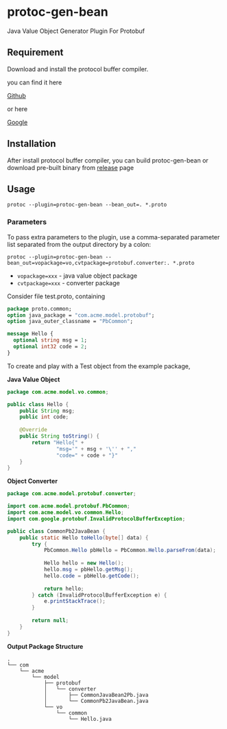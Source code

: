 # protoc-gen-bean

Java Value Object Generator Plugin For Protobuf

## Requirement

Download and install the protocol buffer compiler.

you can find it here

[Github](https://github.com/google/protobuf)

or here

[Google](https://developers.google.com/protocol-buffers/)

## Installation

After install protocol buffer compiler, you can build protoc-gen-bean or download pre-built binary from [release](https://github.com/master-g/protoc-gen-bean/releases) page

## Usage

    protoc --plugin=protoc-gen-bean --bean_out=. *.proto
    
### Parameters

To pass extra parameters to the plugin, use a comma-separated parameter list separated from the output directory by a colon:

    protoc --plugin=protoc-gen-bean --bean_out=vopackage=vo,cvtpackage=protobuf.converter:. *.proto
    
* `vopackage=xxx` - java value object package
* `cvtpackage=xxx` - converter package

Consider file test.proto, containing

```proto
package proto.common;
option java_package = "com.acme.model.protobuf";
option java_outer_classname = "PbCommon";

message Hello {
  optional string msg = 1;
  optional int32 code = 2;
}
```

To create and play with a Test object from the example package,

**Java Value Object**

```java
package com.acme.model.vo.common;

public class Hello {
    public String msg;
    public int code;
    
    @Override
    public String toString() {
        return "Hello{" +
                "msg='" + msg + '\'' + ","
                "code=" + code + "}"
    }
}
```

**Object Converter**

```java
package com.acme.model.protobuf.converter;

import com.acme.model.protobuf.PbCommon;
import com.acme.model.vo.common.Hello;
import com.google.protobuf.InvalidProtocolBufferException;

public class CommonPb2JavaBean {
    public static Hello toHello(byte[] data) {
        try {
            PbCommon.Hello pbHello = PbCommon.Hello.parseFrom(data);
            
            Hello hello = new Hello();
            hello.msg = pbHello.getMsg();
            hello.code = pbHello.getCode();
            
            return hello;
        } catch (InvalidProtocolBufferException e) {
            e.printStackTrace();
        }
        
        return null;
    }
}
```

**Output Package Structure**

```
.
└── com
    └── acme
        └── model
            ├── protobuf
            │   └── converter
            │       ├── CommonJavaBean2Pb.java
            │       └── CommonPb2JavaBean.java
            └── vo
                └── common
                    └── Hello.java
```

